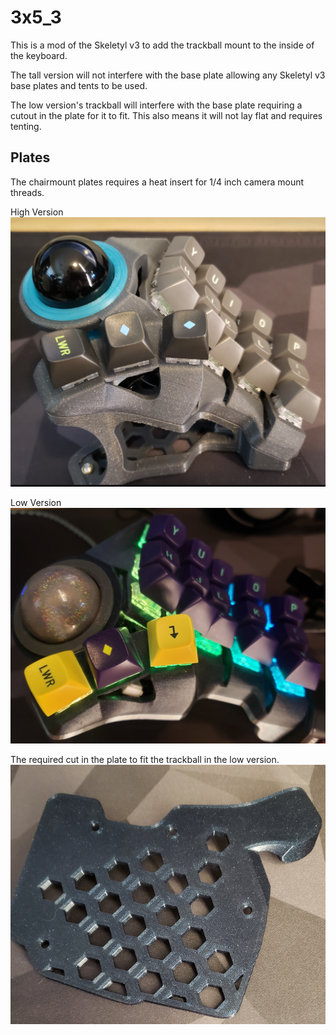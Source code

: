 # 3x5_3

This is a mod of the Skeletyl v3 to add the trackball mount to the inside of the keyboard. 

The tall version will not interfere with the base plate allowing any Skeletyl v3 base plates and tents to be used.

The low version's trackball will interfere with the base plate requiring a cutout in the plate for it to fit. This also means it will not lay flat and requires tenting.


## Plates
The chairmount plates requires a heat insert for 1/4 inch camera mount threads.

High Version  
![](../../pics/1ak.png)
  
Low Version  
![](../../pics/1al.png)
  
The required cut in the plate to fit the trackball in the low version.  
![](../../pics/1am.png)